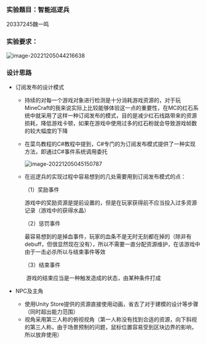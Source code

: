 ### 实验题目：智能巡逻兵

20337245魏一鸣

### 实验要求：

![image-20221205044216638](C:\Users\Lenovo\AppData\Roaming\Typora\typora-user-images\image-20221205044216638.png)

### 设计思路

* 订阅发布的设计模式

  * 持续的对每一个游戏对象进行检测是十分消耗游戏资源的，对于玩MineCraft的我来说实际上比较能够体验这一点的重要性，在MC的红石系统中就采用了这样一种订阅发布的模式，目的是减少红石线路带来的资源损耗，降低游戏卡顿，如果在游戏中使用过多的红石粉就会导致游戏帧数的较大幅度的下降

  * 在菜鸟教程的C#教程中提到，C#专门的为订阅发布模式提供了一种实现方法，即通过C#事件系统调用委托

    ![image-20221205045150787](C:\Users\Lenovo\AppData\Roaming\Typora\typora-user-images\image-20221205045150787.png)

  * 在巡逻兵的实现过程中容易想到的几处需要用到订阅发布模式的点：

    （1）奖励事件

    ​			游戏中的奖励资源是提前设置的，但是在玩家获得前不应当投入过多资源记录（游戏中的获得水晶）

    （2）惩罚事件

    ​			最容易想到的是掉血事件，玩家的血条不是无时无刻都在掉的（除非有debuff，但很显然现在没有），所以不需要一直分配资源维护，在该游戏中由于一击必杀所以与结束事件等效

    （3）结束事件

    ​			游戏的结束应当是一种触发造成的状态，由某种条件打成

* NPC及主角
  * 使用Unity Store提供的资源直接使用动画，省去了对于建模的设计等步骤（同时超出能力范围）
  * 视角采用第三人称的俯视视角（第一人称没有找到合适的资源，向下斜视的第三人称，由于场景预制的问题，鼠标位置容易受到区块边界的影响，所以放弃使用）